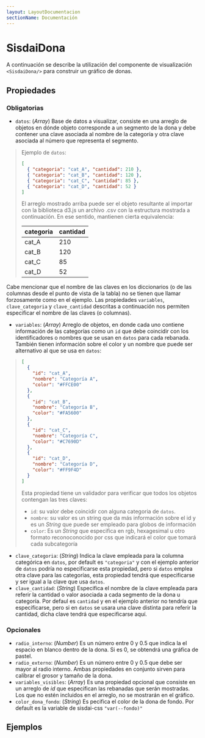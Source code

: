 ```yaml
---
layout: LayoutDocumentacion
sectionName: Documentación
---
```


# SisdaiDona

A continuación se describe la utilización del componente de visualización `<SisdaiDona/>` para construir un gráfico de donas.

## Propiedades

### Obligatorias

- `datos`: (_Array_) Base de datos a visualizar, consiste en una arreglo de objetos en dónde objeto corresponde a un segmento de la dona y debe contener una clave asociada al nombre de la categoría y otra clave asociada al número que representa el segmento.

> Ejemplo de `datos`:
>
> ```json
> [
>   { "categoria": "cat_A", "cantidad": 210 },
>   { "categoria": "cat_B", "cantidad": 120 },
>   { "categoria": "cat_C", "cantidad": 85 },
>   { "categoria": "cat_D", "cantidad": 52 }
> ]
> ```
>
> El arreglo mostrado arriba puede ser el objeto resultante al importar con la biblioteca d3.js un archivo .csv con la estructura mostrada a continuación. En ese sentido, mantienen cierta equivalencia:
>
> <table>
> <thead>
> <tr>
> <th>categoria</th>
> <th>cantidad</th>
> </tr>
> </thead>
> <tbody>
> <tr>
> <td>cat_A</td>
> <td>210</td>
> </tr>
> <tr>
> <td>cat_B</td>
> <td>120</td>
> </tr>
> <tr>
> <td>cat_C</td>
> <td>85</td>
> </tr>
> <tr>
> <td>cat_D</td>
> <td>52</td>
> </tr>
> </tbody>
> </table>

Cabe mencionar que el nombre de las claves en los diccionarios (o de las columnas desde el punto de vista de la tabla) no se tienen que llamar forzosamente como en el ejemplo. Las propiedades `variables`, `clave_categoria` y `clave_cantidad` descritas a continuación nos permiten especificar el nombre de las claves (o columnas).

- `variables`: (_Array_) Arreglo de objetos, en donde cada uno contiene información de las categorías como un `id` que debe coincidir con los identificadores o nombres que se usan en `datos` para cada rebanada. También tienen información sobre el color y un nombre que puede ser alternativo al que se usa en `datos`:

> ```json
> [
>   {
>     "id": "cat_A",
>     "nombre": "Categoría A",
>     "color": "#FFCE00"
>   },
>   {
>     "id": "cat_B",
>     "nombre": "Categoría B",
>     "color": "#FA5600"
>   },
>   {
>     "id": "cat_C",
>     "nombre": "Categoría C",
>     "color": "#C7690D"
>   },
>   {
>     "id": "cat_D",
>     "nombre": "Categoría D",
>     "color": "#FF9F4D"
>   }
> ]
> ```
>
> Esta propiedad tiene un validador para verificar que todos los objetos contengan las tres claves:
>
> - `id`: su valor debe coincidir con alguna categoria de `datos`.
> - `nombre`: su valor es un string que da más información sobre el id y es un _String_ que puede ser empleado para globos de información
> - `color`: Es un _String_ que especifica en rgb, hexagesimal u otro formato reconoconocido por css que indicará el color que tomará cada subcategoría

- `clave_categoria`: (_String_) Indica la clave empleada para la columna categórica en `datos`, por default es `"categoria"` y con el ejemplo anterior de `datos` podría no especificarse esta propiedad, pero si `datos` emplea otra clave para las categorías, esta propiedad tendrá que especificarse y ser igual a la clave que usa `datos`.
- `clave_cantidad`: (_String_) Especifica el nombre de la clave empleada para referir la cantidad o valor asociada a cada segmento de la dona u categoría. Por defaul es `cantidad` y en el ejemplo anterior no tendría que especificarse, pero si en `datos` se usara una clave distinta para referir la cantidad, dicha clave tendrá que especificarse aquí.

### Opcionales

- `radio_interno`: (_Number_) Es un número entre 0 y 0.5 que indica la el espacio en blanco dentro de la dona. Si es 0, se obtendrá una gráfica de pastel.
- `radio_externo`: (_Number_) Es un número entre 0 y 0.5 que debe ser mayor al radio interno. Ambas propiedades en conjunto sirven para calibrar el grosor y tamaño de la dona.
- `variables_visibles`: (_Array_) Es una propiedad opcional que consiste en un arreglo de _id_ que especifican las rebanadas que serán mostradas. Los que no estén incluidos en el arreglo, no se mostrarán en el gráfico.
- `color_dona_fondo`: (_String_) Es pecifica el color de la dona de fondo. Por default es la variable de sisdai-css `"var(--fondo)"`

## Ejemplos

<utils-ejemplo-doc ruta="dona/basico.vue"/>
<utils-ejemplo-doc ruta="dona/modificando-datos.vue"/>
